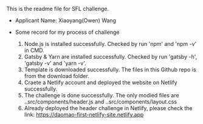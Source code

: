 This is the readme file for SFL challenge.
- Applicant Name: Xiaoyang(Owen) Wang

- Some record for my process of challenge
  1. Node.js is installed successfully. Checked by run 'npm' and 'npm -v' in CMD.
  2. Gatsby & Yarn are installed successfully. Checked by run 'gatsby -h', 'gatsby -v' and 'yarn -v'.
  3. Template is downloaded successfully. The files in this Github repo is from the download folder.
  4. Craete a Netlify account and deployed the website on Netlify successfully. 
  5. The challenge is done successfully. The only modied files are ..src/components/header.js and ..src/components/layout.css
  6. Already deployed the header challenge in Netlify, please check the link: https://daomao-first-netlify-site.netlify.app
